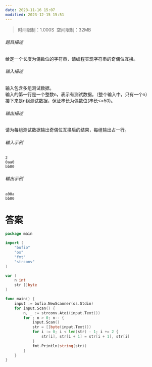 ```yaml
---
date: 2023-11-16 15:07
modified: 2023-12-15 15:51
---
```


>时间限制：1.000S  空间限制：32MB

###### 题目描述

给定一个长度为偶数位的字符串，请编程实现字符串的奇偶位互换。

###### 输入描述

输入包含多组测试数据。  
输入的第一行是一个整数n，表示有测试数据。（整个输入中，只有一个n）  
接下来是n组测试数据，保证串长为偶数位(串长<=50)。  

###### 输出描述

请为每组测试数据输出奇偶位互换后的结果，每组输出占一行。

###### 输入示例

```
2
0aa0
bb00
```

###### 输出示例

```
a00a
bb00
```

# 答案
```go
package main

import (
    "bufio"
    "os"
    "fmt"
    "strconv"
)

var (
    n int
    str []byte
)

func main() {
    input := bufio.NewScanner(os.Stdin)
    for input.Scan() {
        n, _ := strconv.Atoi(input.Text())
        for ; n > 0; n-- {
            input.Scan()
            str = []byte(input.Text())
            for i := 0; i < len(str) - 1; i += 2 {
                str[i], str[i + 1] = str[i + 1], str[i]
            }
            fmt.Println(string(str))
        }
    }
}
```

